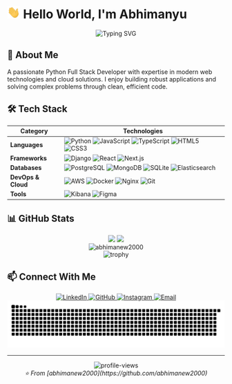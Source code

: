 # <img src="https://raw.githubusercontent.com/ABSphreak/ABSphreak/master/gifs/Hi.gif" width="30px"> Hello World, I'm Abhimanyu

<div align="center">
  <img src="https://readme-typing-svg.herokuapp.com?font=Fira+Code&pause=1000&width=435&lines=Python+Full+Stack+Developer;Building+Beautiful+Web+Applications;Always+Learning+New+Technologies" alt="Typing SVG" />
</div>

## 💫 About Me
A passionate Python Full Stack Developer with expertise in modern web technologies and cloud solutions. I enjoy building robust applications and solving complex problems through clean, efficient code.

## 🛠️ Tech Stack

<div align="center">

| **Category** | **Technologies** |
|------------|----------------|
| **Languages** | ![Python](https://img.shields.io/badge/Python-3776AB?style=for-the-badge&logo=python&logoColor=white) ![JavaScript](https://img.shields.io/badge/JavaScript-F7DF1E?style=for-the-badge&logo=javascript&logoColor=black) ![TypeScript](https://img.shields.io/badge/TypeScript-007ACC?style=for-the-badge&logo=typescript&logoColor=white) ![HTML5](https://img.shields.io/badge/HTML5-E34F26?style=for-the-badge&logo=html5&logoColor=white) ![CSS3](https://img.shields.io/badge/CSS3-1572B6?style=for-the-badge&logo=css3&logoColor=white) |
| **Frameworks** | ![Django](https://img.shields.io/badge/Django-092E20?style=for-the-badge&logo=django&logoColor=white) ![React](https://img.shields.io/badge/React-20232A?style=for-the-badge&logo=react&logoColor=61DAFB) ![Next.js](https://img.shields.io/badge/Next.js-000000?style=for-the-badge&logo=nextdotjs&logoColor=white) |
| **Databases** | ![PostgreSQL](https://img.shields.io/badge/PostgreSQL-316192?style=for-the-badge&logo=postgresql&logoColor=white) ![MongoDB](https://img.shields.io/badge/MongoDB-4EA94B?style=for-the-badge&logo=mongodb&logoColor=white) ![SQLite](https://img.shields.io/badge/SQLite-07405E?style=for-the-badge&logo=sqlite&logoColor=white) ![Elasticsearch](https://img.shields.io/badge/Elasticsearch-005571?style=for-the-badge&logo=elasticsearch&logoColor=white) |
| **DevOps & Cloud** | ![AWS](https://img.shields.io/badge/AWS-232F3E?style=for-the-badge&logo=amazon-aws&logoColor=white) ![Docker](https://img.shields.io/badge/Docker-2496ED?style=for-the-badge&logo=docker&logoColor=white) ![Nginx](https://img.shields.io/badge/Nginx-009639?style=for-the-badge&logo=nginx&logoColor=white) ![Git](https://img.shields.io/badge/Git-F05032?style=for-the-badge&logo=git&logoColor=white) |
| **Tools** | ![Kibana](https://img.shields.io/badge/Kibana-005571?style=for-the-badge&logo=kibana&logoColor=white) ![Figma](https://img.shields.io/badge/Figma-F24E1E?style=for-the-badge&logo=figma&logoColor=white) |

</div>

## 📊 GitHub Stats

<div align="center">
  <img height="180em" src="https://github-readme-stats.vercel.app/api?username=abhimanew2000&show_icons=true&theme=tokyonight&include_all_commits=true&count_private=true" />
  <img height="180em" src="https://github-readme-stats.vercel.app/api/top-langs/?username=abhimanew2000&layout=compact&langs_count=7&theme=tokyonight" />
</div>

<div align="center">
  <img width="70%" src="https://github-readme-streak-stats.herokuapp.com/?user=abhimanew2000&theme=tokyonight" alt="abhimanew2000" />
</div>

<div align="center">
  <img src="https://github-profile-trophy.vercel.app/?username=abhimanew2000&theme=tokyonight&row=1&column=6" alt="trophy" />
</div>

## 📫 Connect With Me
<div align="center">
  <a href="https://www.linkedin.com/in/abhimanew-kg-25ab38253/">
    <img src="https://img.shields.io/badge/LinkedIn-0077B5?style=for-the-badge&logo=linkedin&logoColor=white" alt="LinkedIn">
  </a>
  <a href="https://github.com/abhimanew2000">
    <img src="https://img.shields.io/badge/GitHub-100000?style=for-the-badge&logo=github&logoColor=white" alt="GitHub">
  </a>
  <a href="https://www.instagram.com/__.abhimanyu.__._?igsh=MTc3ZWowcDU1aXl3aw==">
    <img src="https://img.shields.io/badge/Instagram-E4405F?style=for-the-badge&logo=instagram&logoColor=white" alt="Instagram">
  </a>
  <a href="mailto:abhimanew2000@gmail.com">
    <img src="https://img.shields.io/badge/Email-D14836?style=for-the-badge&logo=gmail&logoColor=white" alt="Email">
  </a>
</div>

<div align="center">
  <picture>
    <source media="(prefers-color-scheme: dark)" srcset="https://raw.githubusercontent.com/abhimanew2000/abhimanew2000/output/github-snake-dark.svg" />
    <source media="(prefers-color-scheme: light)" srcset="https://raw.githubusercontent.com/abhimanew2000/abhimanew2000/output/github-snake.svg" />
    <img alt="github-snake" src="https://raw.githubusercontent.com/abhimanew2000/abhimanew2000/output/github-snake.svg" />
  </picture>
</div>

---

<div align="center">
  <img src="https://komarev.com/ghpvc/?username=abhimanew2000&label=Profile%20views&color=0e75b6&style=flat" alt="profile-views" />
</div>

<!-- Footer -->
<div align="center">
  <i>⭐️ From [abhimanew2000](https://github.com/abhimanew2000)</i>
</div>
